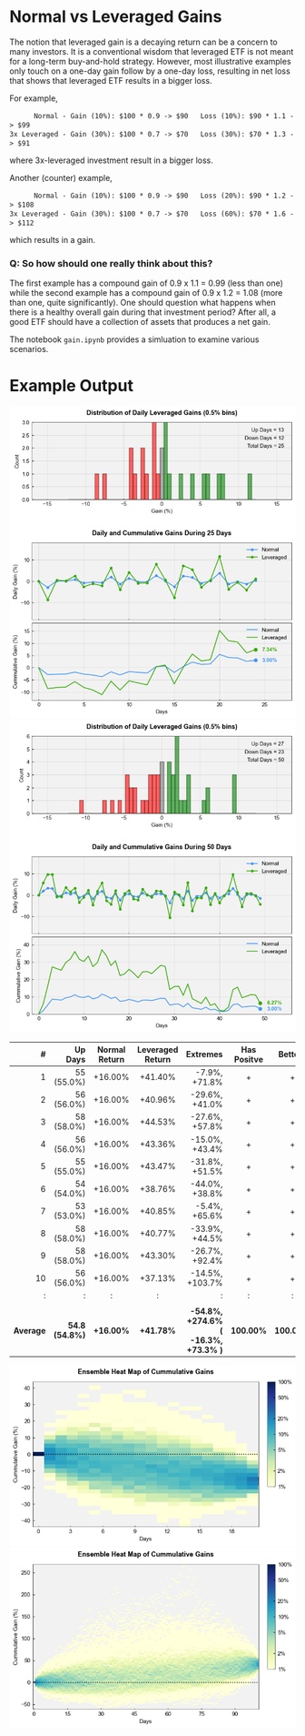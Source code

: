 # Normal vs Leveraged Gains

The notion that leveraged gain is a decaying return can be a concern to many investors. It is a conventional wisdom that leveraged ETF is not meant for a long-term buy-and-hold strategy. However, most illustrative examples only touch on a one-day gain follow by a one-day loss, resulting in net loss that shows that leveraged ETF results in a bigger loss.

For example,

```
      Normal - Gain (10%): $100 * 0.9 -> $90   Loss (10%): $90 * 1.1 -> $99
3x Leveraged - Gain (30%): $100 * 0.7 -> $70   Loss (30%): $70 * 1.3 -> $91
```
where 3x-leveraged investment result in a bigger loss.

Another (counter) example,
```
      Normal - Gain (10%): $100 * 0.9 -> $90   Loss (20%): $90 * 1.2 -> $108
3x Leveraged - Gain (30%): $100 * 0.7 -> $70   Loss (60%): $70 * 1.6 -> $112
```
which results in a gain. 

### Q: So how should one really think about this?

The first example has a compound gain of 0.9 x 1.1 = 0.99 (less than one) while the second example has a compound gain of 0.9 x 1.2 = 1.08 (more than one, quite significantly). One should question what happens when there is a healthy overall gain during that investment period? After all, a good ETF should have a collection of assets that produces a net gain.

The notebook `gain.ipynb` provides a simluation to examine various scenarios.

# Example Output

![ex1](fig1.png)
![ex2](fig2.png)

| # | Up Days | Normal Return | Leveraged Return | Extremes | Has Positve | Better? |
| --: | --: | :-: | :-: | --: | :-: | :-: |
| 1 |  55 (55.0%) | +16.00% | +41.40% | -7.9%, +71.8% | + | + |
| 2 |  56 (56.0%) | +16.00% | +40.96% | -29.6%, +41.0% | + | + |
| 3 |  58 (58.0%) | +16.00% | +44.53% | -27.6%, +57.8% | + | + |
| 4 |  56 (56.0%) | +16.00% | +43.36% | -15.0%, +43.4% | + | + |
| 5 |  55 (55.0%) | +16.00% | +43.47% | -31.8%, +51.5% | + | + |
| 6 |  54 (54.0%) | +16.00% | +38.76% | -44.0%, +38.8% | + | + |
| 7 |  53 (53.0%) | +16.00% | +40.85% | -5.4%, +65.6% | + | + |
| 8 |  58 (58.0%) | +16.00% | +40.77% | -33.9%, +44.5% | + | + |
| 9 |  58 (58.0%) | +16.00% | +43.30% | -26.7%, +92.4% | + | + |
| 10 |  56 (56.0%) | +16.00% | +37.13% | -14.5%, +103.7% | + | + |
| : | : | : | : | : | : | : |
||
| **Average** | **54.8 (54.8%)** | **+16.00%** | **+41.78%** | **-54.8%, +274.6%**<br/>**( -16.3%, +73.3% )** | **100.00%** | **100.00%** |

![ex3](fig4.png)
![ex3](fig5.png)
